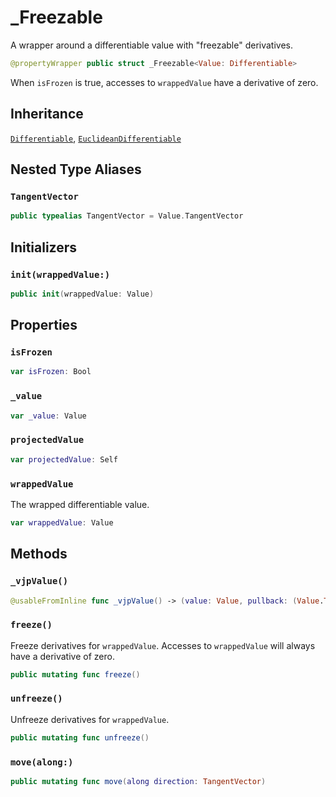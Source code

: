 # \_Freezable

A wrapper around a differentiable value with "freezable" derivatives.

``` swift
@propertyWrapper public struct _Freezable<Value: Differentiable>
```

When `isFrozen` is true, accesses to `wrappedValue` have a derivative of zero.

## Inheritance

[`Differentiable`](/Differentiable), [`EuclideanDifferentiable`](/EuclideanDifferentiable)

## Nested Type Aliases

### `TangentVector`

``` swift
public typealias TangentVector = Value.TangentVector
```

## Initializers

### `init(wrappedValue:)`

``` swift
public init(wrappedValue: Value)
```

## Properties

### `isFrozen`

``` swift
var isFrozen: Bool
```

### `_value`

``` swift
var _value: Value
```

### `projectedValue`

``` swift
var projectedValue: Self
```

### `wrappedValue`

The wrapped differentiable value.

``` swift
var wrappedValue: Value
```

## Methods

### `_vjpValue()`

``` swift
@usableFromInline func _vjpValue() -> (value: Value, pullback: (Value.TangentVector) -> TangentVector)
```

### `freeze()`

Freeze derivatives for `wrappedValue`. Accesses to `wrappedValue` will always have a
derivative of zero.

``` swift
public mutating func freeze()
```

### `unfreeze()`

Unfreeze derivatives for `wrappedValue`.

``` swift
public mutating func unfreeze()
```

### `move(along:)`

``` swift
public mutating func move(along direction: TangentVector)
```
